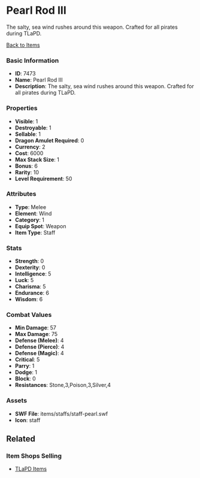 # Pearl Rod III

The salty, sea wind rushes around this weapon. Crafted for all pirates during TLaPD.

[Back to Items](../items.md)

### Basic Information

- **ID**: 7473
- **Name**: Pearl Rod III
- **Description**: The salty, sea wind rushes around this weapon. Crafted for all pirates during TLaPD.

### Properties

- **Visible**: 1
- **Destroyable**: 1
- **Sellable**: 1
- **Dragon Amulet Required**: 0
- **Currency**: 2
- **Cost**: 6000
- **Max Stack Size**: 1
- **Bonus**: 6
- **Rarity**: 10
- **Level Requirement**: 50

### Attributes

- **Type**: Melee
- **Element**: Wind
- **Category**: 1
- **Equip Spot**: Weapon
- **Item Type**: Staff

### Stats

- **Strength**: 0
- **Dexterity**: 0
- **Intelligence**: 5
- **Luck**: 5
- **Charisma**: 5
- **Endurance**: 6
- **Wisdom**: 6

### Combat Values

- **Min Damage**: 57
- **Max Damage**: 75
- **Defense (Melee)**: 4
- **Defense (Pierce)**: 4
- **Defense (Magic)**: 4
- **Critical**: 5
- **Parry**: 1
- **Dodge**: 1
- **Block**: 0
- **Resistances**: Stone,3,Poison,3,Silver,4

### Assets

- **SWF File**: items/staffs/staff-pearl.swf
- **Icon**: staff

## Related

### Item Shops Selling

- [TLaPD Items](../item-shops/275-tlapd-items.md)

